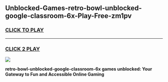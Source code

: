
## Unblocked-Games-retro-bowl-unblocked-google-classroom-6x-Play-Free-zm1pv
<h3>
<a href="https://premium76.site?title=retro-bowl-unblocked-google-classroom-6x&ref=20M">CLICK TO PLAY</a></h3>
<hr>

<h3>
<a href="https://premium76.site?title=retro-bowl-unblocked-google-classroom-6x&ref=20M">CLICK 2 PLAY</a>
  
</h3>

<a href="https://premium76.site?title=retro-bowl-unblocked-google-classroom-6x&ref=19M"><img src="https://clearcache.store/games.png"></a>


**retro-bowl-unblocked-google-classroom-6x games unblocked: Your Gateway to Fun and Accessible Online Gaming**

